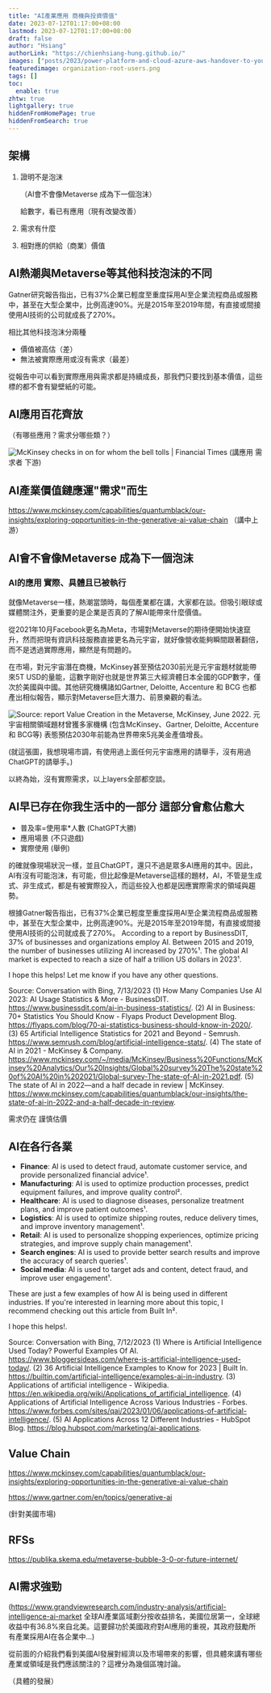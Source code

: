 ```yaml
---
title: "AI產業應用 商機與投資價值"
date: 2023-07-12T01:17:00+08:00
lastmod: 2023-07-12T01:17:00+08:00
draft: false
author: "Hsiang"
authorLink: "https://chienhsiang-hung.github.io/"
images: ["posts/2023/power-platform-and-cloud-azure-aws-handover-to-your-colleagues/organization-root-users.png"]
featuredimage: organization-root-users.png
tags: []
toc:
  enable: true
zhtw: true
lightgallery: true
hiddenFromHomePage: true
hiddenFromSearch: true
---
```

## 架構
1. 證明不是泡沫

    （AI會不會像Metaverse 成為下一個泡沫）

    給數字，看已有應用（現有改變改善）
2. 需求有什麼
3. 相對應的供給（商業）價值
## AI熱潮與Metaverse等其他科技泡沫的不同
Gatner研究報告指出，已有37%企業已輕度至重度採用AI至企業流程商品或服務中，甚至在大型企業中，比例高達90%。光是2015年至2019年間，有直接或間接使用AI技術的公司就成長了270%。

相比其他科技泡沫分兩種
- 價值被高估（差）
- 無法被實際應用或沒有需求（最差）

從報告中可以看到實際應用與需求都是持續成長，那我們只要找到基本價值，這些標的都不會有變壁紙的可能。
## AI應用百花齊放
（有哪些應用？需求分哪些類？）

![McKinsey checks in on for whom the bell tolls | Financial Times](https://www.ft.com/__origami/service/image/v2/images/raw/https%3A%2F%2Fd1e00ek4ebabms.cloudfront.net%2Fproduction%2F4004015c-26a4-4a16-bd32-95487fd4cbec.png?fit=scale-down&source=next&width=580 "資料來源：Mckinsey")
(講應用 需求者 下游)

## AI產業價值鏈應運"需求"而生
https://www.mckinsey.com/capabilities/quantumblack/our-insights/exploring-opportunities-in-the-generative-ai-value-chain
（講中上游）

## AI會不會像Metaverse 成為下一個泡沫
### AI的應用 實際、具體且已被執行

就像Metaverse一樣，熱潮當頭時，每個產業都在講，大家都在談。但吸引眼球或媒體關注外，更重要的是企業是否真的了解AI能帶來什麼價值。

從2021年10月Facebook更名為Meta，市場對Metaverse的期待便開始快速竄升，然而把現有資訊科技服務直接更名為元宇宙，就好像營收能夠瞬間跟著翻倍，而不是透過實際應用，顯然是有問題的。

在市場，對元宇宙潛在商機，McKinsey甚至預估2030前光是元宇宙題材就能帶來5T USD的量能，這數字剛好也就是世界第三大經濟體日本全國的GDP數字，僅次於美國與中國。其他研究機構諸如Gartner, Deloitte, Accenture 和 BCG 也都產出相似報告，顯示對Metaverse巨大潛力、前景樂觀的看法。

![Source: report Value Creation in the Metaverse, McKinsey, June 2022.](https://publika.skema.edu/wp-content/uploads/2022/10/Couches-metavers.pddng.webp "Source: report Value Creation in the Metaverse, McKinsey, June 2022.")
元宇宙相關領域題材曾獲多家機構 (包含McKinsey、Gartner, Deloitte, Accenture 和 BCG等) 表態預估2030年前能為世界帶來5兆美金產值增長。

(就這張圖，我想現場市調，有使用過上面任何元宇宙應用的請舉手，沒有用過ChatGPT的請舉手。)

以終為始，沒有實際需求，以上layers全部都空談。

## AI早已存在你我生活中的一部分 這部分會愈佔愈大
- 普及率=使用率*人數 (ChatGPT大勝)
- 應用場景 (不只遊戲)
- 實際使用 (舉例)

的確就像現場狀況一樣，並且ChatGPT，還只不過是眾多AI應用的其中。因此，AI有沒有可能泡沫，有可能，但比起像是Metaverse這樣的題材，AI，不管是生成式、非生成式，都是有被實際投入，而這些投入也都是因應實際需求的領域與趨勢。

根據Gatner報告指出，已有37%企業已輕度至重度採用AI至企業流程商品或服務中，甚至在大型企業中，比例高達90%。光是2015年至2019年間，有直接或間接使用AI技術的公司就成長了270%。
According to a report by BusinessDIT, 37% of businesses and organizations employ AI. Between 2015 and 2019, the number of businesses utilizing AI increased by 270%¹. The global AI market is expected to reach a size of half a trillion US dollars in 2023¹. 

I hope this helps! Let me know if you have any other questions.

Source: Conversation with Bing, 7/13/2023
(1) How Many Companies Use AI 2023: AI Usage Statistics & More - BusinessDIT. https://www.businessdit.com/ai-in-business-statistics/.
(2) AI in Business: 70+ Statistics You Should Know - Flyaps Product Development Blog. https://flyaps.com/blog/70-ai-statistics-business-should-know-in-2020/.
(3) 65 Artificial Intelligence Statistics for 2021 and Beyond - Semrush. https://www.semrush.com/blog/artificial-intelligence-stats/.
(4) The state of AI in 2021 - McKinsey & Company. https://www.mckinsey.com/~/media/McKinsey/Business%20Functions/McKinsey%20Analytics/Our%20Insights/Global%20survey%20The%20state%20of%20AI%20in%202021/Global-survey-The-state-of-AI-in-2021.pdf.
(5) The state of AI in 2022—and a half decade in review | McKinsey. https://www.mckinsey.com/capabilities/quantumblack/our-insights/the-state-of-ai-in-2022-and-a-half-decade-in-review.

需求仍在 謹慎估價

## AI在各行各業
- **Finance**: AI is used to detect fraud, automate customer service, and provide personalized financial advice¹.
- **Manufacturing**: AI is used to optimize production processes, predict equipment failures, and improve quality control².
- **Healthcare**: AI is used to diagnose diseases, personalize treatment plans, and improve patient outcomes¹.
- **Logistics**: AI is used to optimize shipping routes, reduce delivery times, and improve inventory management¹.
- **Retail**: AI is used to personalize shopping experiences, optimize pricing strategies, and improve supply chain management¹.
- **Search engines**: AI is used to provide better search results and improve the accuracy of search queries¹.
- **Social media**: AI is used to target ads and content, detect fraud, and improve user engagement¹.

These are just a few examples of how AI is being used in different industries. If you're interested in learning more about this topic, I recommend checking out this article from Built In².

I hope this helps!.

Source: Conversation with Bing, 7/12/2023
(1) Where is Artificial Intelligence Used Today? Powerful Examples Of AI. https://www.bloggersideas.com/where-is-artificial-intelligence-used-today/.
(2) 36 Artificial Intelligence Examples to Know for 2023 | Built In. https://builtin.com/artificial-intelligence/examples-ai-in-industry.
(3) Applications of artificial intelligence - Wikipedia. https://en.wikipedia.org/wiki/Applications_of_artificial_intelligence.
(4) Applications of Artificial Intelligence Across Various Industries - Forbes. https://www.forbes.com/sites/qai/2023/01/06/applications-of-artificial-intelligence/.
(5) AI Applications Across 12 Different Industries - HubSpot Blog. https://blog.hubspot.com/marketing/ai-applications.

## Value Chain
https://www.mckinsey.com/capabilities/quantumblack/our-insights/exploring-opportunities-in-the-generative-ai-value-chain

https://www.gartner.com/en/topics/generative-ai

(針對美國市場)

## RFSs
https://publika.skema.edu/metaverse-bubble-3-0-or-future-internet/

## AI需求強勁
(https://www.grandviewresearch.com/industry-analysis/artificial-intelligence-ai-market
全球AI產業區域劃分按收益排名，美國位居第一，全球總收益中有36.8%來自北美。這要歸功於美國政府對AI應用的重視，其政府鼓勵所有產業採用AI在各企業中…)


從前面的介紹我們看到美國AI發展對經濟以及市場帶來的影響，但具體來講有哪些產業或領域是我們應該關注的？這裡分為幾個區塊討論。

（具體的發展）



